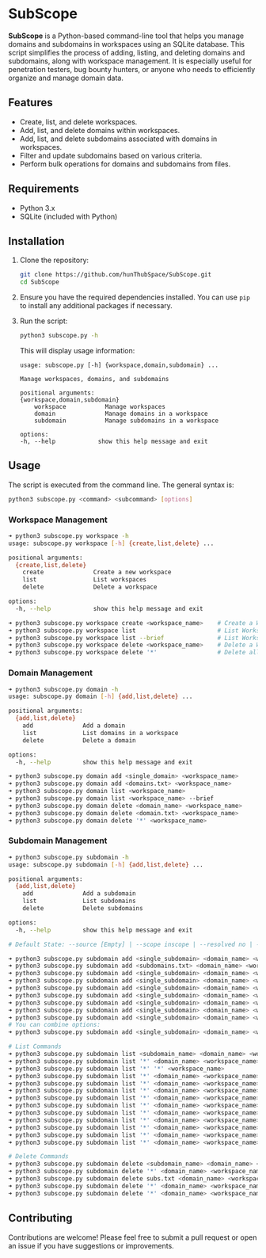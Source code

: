 # SubScope

**SubScope** is a Python-based command-line tool that helps you manage domains and subdomains in workspaces using an SQLite database. This script simplifies the process of adding, listing, and deleting domains and subdomains, along with workspace management. It is especially useful for penetration testers, bug bounty hunters, or anyone who needs to efficiently organize and manage domain data.

## Features

- Create, list, and delete workspaces.
- Add, list, and delete domains within workspaces.
- Add, list, and delete subdomains associated with domains in workspaces.
- Filter and update subdomains based on various criteria.
- Perform bulk operations for domains and subdomains from files.

## Requirements

- Python 3.x
- SQLite (included with Python)

## Installation

1. Clone the repository:

   ```bash
   git clone https://github.com/hunThubSpace/SubScope.git
   cd SubScope
   ```

2. Ensure you have the required dependencies installed. You can use `pip` to install any additional packages if necessary.

3. Run the script:

    ```bash
    python3 subscope.py -h
    ```

    This will display usage information:

    ```
    usage: subscope.py [-h] {workspace,domain,subdomain} ...
    
    Manage workspaces, domains, and subdomains
    
    positional arguments:
    {workspace,domain,subdomain}
        workspace           Manage workspaces
        domain              Manage domains in a workspace
        subdomain           Manage subdomains in a workspace
    
    options:
    -h, --help            show this help message and exit
    ```

## Usage

The script is executed from the command line. The general syntax is:

```bash
python3 subscope.py <command> <subcommand> [options]
```

### Workspace Management

```bash
➜ python3 subscope.py workspace -h
usage: subscope.py workspace [-h] {create,list,delete} ...

positional arguments:
  {create,list,delete}
    create              Create a new workspace
    list                List workspaces
    delete              Delete a workspace

options:
  -h, --help            show this help message and exit

➜ python3 subscope.py workspace create <workspace_name>    # Create a Workspace (e.g., tesla, hackerone)
➜ python3 subscope.py workspace list                       # List Workspaces | JSON with workspace_name and create_at timestamp
➜ python3 subscope.py workspace list --brief               # List Workspaces | TXT, Only display the workspace names
➜ python3 subscope.py workspace delete <workspace_name>    # Delete a Workspace
➜ python3 subscope.py workspace delete '*'                 # Delete all workspaces (Flush Database)
```

### Domain Management

```bash
➜ python3 subscope.py domain -h
usage: subscope.py domain [-h] {add,list,delete} ...

positional arguments:
  {add,list,delete}
    add              Add a domain
    list             List domains in a workspace
    delete           Delete a domain

options:
  -h, --help         show this help message and exit

➜ python3 subscope.py domain add <single_domain> <workspace_name>      # Add a single domain to a Workspace (e.g., tesla.com)
➜ python3 subscope.py domain add <domains.txt> <workspace_name>        # Add bulk domains via file to a Workspace (each domain in a separate line)
➜ python3 subscope.py domain list <workspace_name>                     # List Domains in a Workspace | JSON with domain_name and create_at timestamp
➜ python3 subscope.py domain list <workspace_name> --brief             # List Domains in a Workspace | TXT, Only display the domain names
➜ python3 subscope.py domain delete <domain_name> <workspace_name>     # Delete a Domain from a Workspace
➜ python3 subscope.py domain delete <domain.txt> <workspace_name>      # Delete a Domain from a Workspace
➜ python3 subscope.py domain delete '*' <workspace_name>               # Delete all Domains from a Workspace
```

### Subdomain Management

```bash
➜ python3 subscope.py subdomain -h
usage: subscope.py subdomain [-h] {add,list,delete} ...

positional arguments:
  {add,list,delete}
    add              Add a subdomain
    list             List subdomains
    delete           Delete subdomains

options:
  -h, --help         show this help message and exit

# Default State: --source [Empty] | --scope inscope | --resolved no | --ip none | --cdn no | --cdn_name none

➜ python3 subscope.py subdomain add <single_subdomain> <domain_name> <workspace_name>                                  # Add a Subdomain to a Domain (Default State)
➜ python3 subscope.py subdomain add <subdomains.txt> <domain_name> <workspace_name>                                    # Add bulk subdomains via file to a domain (Default State)
➜ python3 subscope.py subdomain add <single_subdomain> <domain_name> <workspace_name> --source <source>                # Add a subdomain with a source (e.g., crtsh, subfinder)
➜ python3 subscope.py subdomain add <single_subdomain> <domain_name> <workspace_name> --source <source1 source2>       # Add a subdomain with multiple sources (space-separated)
➜ python3 subscope.py subdomain add <single_subdomain> <domain_name> <workspace_name> --scope <inscope|outscope>       # Add a subdomain with a scope
➜ python3 subscope.py subdomain add <single_subdomain> <domain_name> <workspace_name> --resolved <yes|no>              # Add a subdomain with a resolved status
➜ python3 subscope.py subdomain add <single_subdomain> <domain_name> <workspace_name> --ip <IP_Address>                # Add a subdomain with an IP address
➜ python3 subscope.py subdomain add <single_subdomain> <domain_name> <workspace_name> --cdn <yes|no>                   # Add a subdomain with a CDN status
➜ python3 subscope.py subdomain add <single_subdomain> <domain_name> <workspace_name> --cdn_name <CDN_Name>            # Add a subdomain with a CDN name (e.g., CloudFlare)
# You can combine options:
➜ python3 subscope.py subdomain add <single_subdomain> <domain_name> <workspace_name> --source dns4char --resolved yes --ip 10.34.110.54

# List Commands
➜ python3 subscope.py subdomain list <subdomain_name> <domain_name> <workspace_name>                                     # Search for existing a subdomain from a domain in a workspace
➜ python3 subscope.py subdomain list '*' <domain_name> <workspace_name>                                                  # List Subdomains of a Domain | JSON
➜ python3 subscope.py subdomain list '*' '*' <workspace_name>                                                            # List all Subdomains in a Workspace | JSON
➜ python3 subscope.py subdomain list '*' <domain_name> <workspace_name> --brief                                          # List Subdomains of a Domain | TXT, Only display the subdomains
➜ python3 subscope.py subdomain list '*' <domain_name> <workspace_name> --source crtsh                                   # List Subdomains of a Domain for crtsh source | JSON
➜ python3 subscope.py subdomain list '*' <domain_name> <workspace_name> --source crtsh --source-only                     # List Subdomains of a Domain for crtsh source (exclusively) | JSON
➜ python3 subscope.py subdomain list '*' <domain_name> <workspace_name> --source crtsh --source-only --brief             # List Subdomains of a Domain for crtsh source (exclusively) | TXT
➜ python3 subscope.py subdomain list '*' <domain_name> <workspace_name> --resolved yes --cdn_name akamai                 # List resolved subdomains of a Domain with akamai CDN | JSON
➜ python3 subscope.py subdomain list '*' <domain_name> <workspace_name> --ip 10.2.1.4                                    # List resolved subdomains of a Domain with 10.2.1.4 in IP | JSON
➜ python3 subscope.py subdomain list '*' <domain_name> <workspace_name> --update_time 2024                               # List subdomains of a Domain updated in year 2024 | JSON
➜ python3 subscope.py subdomain list '*' <domain_name> <workspace_name> --update_time 2024-09                            # List subdomains of a Domain updated from 2024-09-00-00:00:00 to 2024-12-31-23:59:59 | JSON
➜ python3 subscope.py subdomain list '*' <domain_name> <workspace_name> --update_time 2024-09-10-12                      # List subdomains of a Domain updated from 2024-09-10-12:00:00 to 2024-09-10-12:59:59 | JSON
➜ python3 subscope.py subdomain list '*' <domain_name> <workspace_name> --update_time 2024-09-10,2024-12-10              # List subdomains of a Domain updated from 2024-09-10-00:00:00 to 2024-09-12-23:59:59 | JSON

# Delete Commands
➜ python3 subscope.py subdomain delete <subdomain_name> <domain_name> <workspace_name>              # Delete a subdomain
➜ python3 subscope.py subdomain delete '*' <domain_name> <workspace_name>                           # Delete all subdomains of a domain
➜ python3 subscope.py subdomain delete subs.txt <domain_name> <workspace_name>                      # Delete subdomains of a domain from a file
➜ python3 subscope.py subdomain delete '*' <domain_name> <workspace_name> --scope outscope          # Delete all outscope subdomains of a domain
➜ python3 subscope.py subdomain delete '*' <domain_name> <workspace_name> --resolved no             # Delete all unresolved subdomains of a domain
```

## Contributing

Contributions are welcome! Please feel free to submit a pull request or open an issue if you have suggestions or improvements.
